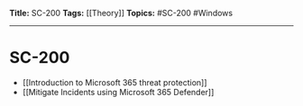 **Title:** SC-200
**Tags:** [[Theory]]
**Topics:** #SC-200 #Windows 

---
# SC-200
- [[Introduction to Microsoft 365 threat protection]]
- [[Mitigate Incidents using Microsoft 365 Defender]]
